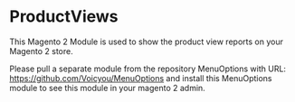 # ProductViews
This Magento 2 Module is used to show the product view reports on your Magento 2 store.

Please pull a separate module from the repository MenuOptions with URL: https://github.com/Voicyou/MenuOptions and install this MenuOptions module to see this module in your magento 2 admin.
